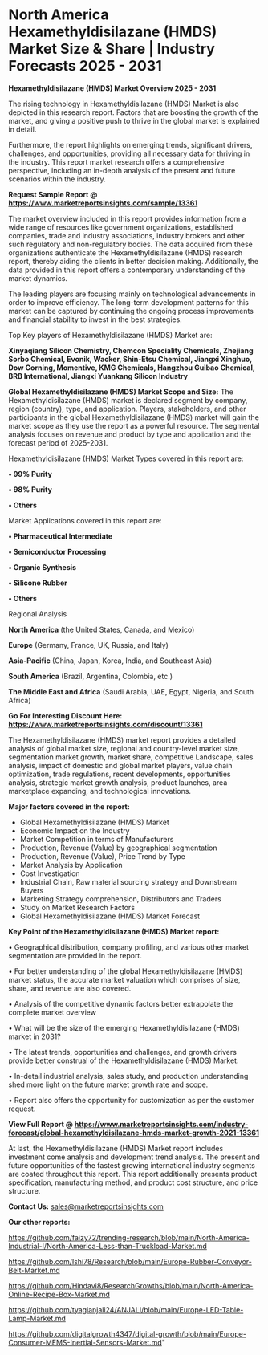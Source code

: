  # North America Hexamethyldisilazane (HMDS) Market Size & Share | Industry Forecasts 2025 - 2031

<Strong> Hexamethyldisilazane (HMDS) Market Overview 2025 - 2031</strong>

The rising technology in Hexamethyldisilazane (HMDS) Market is also depicted in this research report. Factors that are boosting the growth of the market, and giving a positive push to thrive in the global market is explained in detail.

Furthermore, the report highlights on emerging trends, significant drivers, challenges, and opportunities, providing all necessary data for thriving in the industry. This report market research offers a comprehensive perspective, including an in-depth analysis of the present and future scenarios within the industry.

<strong>Request Sample Report @ <a href=https://www.marketreportsinsights.com/sample/13361>https://www.marketreportsinsights.com/sample/13361</a></strong>

The market overview included in this report provides information from a wide range of resources like government organizations, established companies, trade and industry associations, industry brokers and other such regulatory and non-regulatory bodies. The data acquired from these organizations authenticate the Hexamethyldisilazane (HMDS) research report, thereby aiding the clients in better decision making. Additionally, the data provided in this report offers a contemporary understanding of the market dynamics.

The leading players are focusing mainly on technological advancements in order to improve efficiency. The long-term development patterns for this market can be captured by continuing the ongoing process improvements and financial stability to invest in the best strategies.

Top Key players of Hexamethyldisilazane (HMDS) Market are:

<strong>Xinyaqiang Silicon Chemistry, Chemcon Speciality Chemicals, Zhejiang Sorbo Chemical, Evonik, Wacker, Shin-Etsu Chemical, Jiangxi Xinghuo, Dow Corning, Momentive, KMG Chemicals, Hangzhou Guibao Chemical, BRB International, Jiangxi Yuankang Silicon Industry</strong>

<strong><b>Global Hexamethyldisilazane (HMDS) Market Scope and Size:</b></strong>
The Hexamethyldisilazane (HMDS) market is declared segment by company, region (country), type, and application. Players, stakeholders, and other participants in the global Hexamethyldisilazane (HMDS) market will gain the market scope as they use the report as a powerful resource. The segmental analysis focuses on revenue and product by type and application and the forecast period of 2025-2031.

Hexamethyldisilazane (HMDS) Market Types covered in this report are:

<strong>• 99% Purity

• 98% Purity

• Others</strong>

Market Applications covered in this report are:

<strong>• Pharmaceutical Intermediate

• Semiconductor Processing

• Organic Synthesis

• Silicone Rubber

• Others</strong> 

Regional Analysis

<strong>North America</strong> (the United States, Canada, and Mexico)

<strong>Europe</strong> (Germany, France, UK, Russia, and Italy)

<strong>Asia-Pacific</strong> (China, Japan, Korea, India, and Southeast Asia)

<strong>South America</strong> (Brazil, Argentina, Colombia, etc.)

<strong>The Middle East and Africa</strong> (Saudi Arabia, UAE, Egypt, Nigeria, and South Africa)

<strong>Go For Interesting Discount Here: <a href=https://www.marketreportsinsights.com/discount/13361>https://www.marketreportsinsights.com/discount/13361</a></strong>

The Hexamethyldisilazane (HMDS) market report provides a detailed analysis of global market size, regional and country-level market size, segmentation market growth, market share, competitive Landscape, sales analysis, impact of domestic and global market players, value chain optimization, trade regulations, recent developments, opportunities analysis, strategic market growth analysis, product launches, area marketplace expanding, and technological innovations.

<strong><b>Major factors covered in the report:</b></strong>
<ul>
  <li>Global Hexamethyldisilazane (HMDS) Market </li>
  <li>Economic Impact on the Industry</li>
  <li>Market Competition in terms of Manufacturers</li>
  <li>Production, Revenue (Value) by geographical segmentation</li>
  <li>Production, Revenue (Value), Price Trend by Type</li>
  <li>Market Analysis by Application</li>
  <li>Cost Investigation</li>
  <li>Industrial Chain, Raw material sourcing strategy and Downstream Buyers</li>
  <li>Marketing Strategy comprehension, Distributors and Traders</li>
  <li>Study on Market Research Factors</li>
  <li>Global Hexamethyldisilazane (HMDS) Market Forecast</li>
</ul>

<strong><b>Key Point of the Hexamethyldisilazane (HMDS) Market report:</b></strong>

• Geographical distribution, company profiling, and various other market segmentation are provided in the report.

• For better understanding of the global Hexamethyldisilazane (HMDS) market status, the accurate market valuation which comprises of size, share, and revenue are also covered.

• Analysis of the competitive dynamic factors better extrapolate the complete market overview

• What will be the size of the emerging Hexamethyldisilazane (HMDS) market in 2031?

• The latest trends, opportunities and challenges, and growth drivers provide better construal of the Hexamethyldisilazane (HMDS) Market.

• In-detail industrial analysis, sales study, and production understanding shed more light on the future market growth rate and scope.

• Report also offers the opportunity for customization as per the customer request.

<strong><b>View Full Report @ <a href=https://www.marketreportsinsights.com/industry-forecast/global-hexamethyldisilazane-hmds-market-growth-2021-13361>https://www.marketreportsinsights.com/industry-forecast/global-hexamethyldisilazane-hmds-market-growth-2021-13361</a></b></strong>


At last, the Hexamethyldisilazane (HMDS) Market report includes investment come analysis and development trend analysis. The present and future opportunities of the fastest growing international industry segments are coated throughout this report. This report additionally presents product specification, manufacturing method, and product cost structure, and price structure.

<strong>Contact Us:</strong>
sales@marketreportsinsights.com

<strong>Our other reports:</strong>

<a href=https://github.com/faizy72/trending-research/blob/main/North-America-Industrial-I/North-America-Less-than-Truckload-Market.md>https://github.com/faizy72/trending-research/blob/main/North-America-Industrial-I/North-America-Less-than-Truckload-Market.md</a>

<a href=https://github.com/Ishi78/Research/blob/main/Europe-Rubber-Conveyor-Belt-Market.md>https://github.com/Ishi78/Research/blob/main/Europe-Rubber-Conveyor-Belt-Market.md</a>

<a href=https://github.com/Hindavi8/ResearchGrowths/blob/main/North-America-Online-Recipe-Box-Market.md>https://github.com/Hindavi8/ResearchGrowths/blob/main/North-America-Online-Recipe-Box-Market.md</a>

<a href=https://github.com/tyagianjali24/ANJALI/blob/main/Europe-LED-Table-Lamp-Market.md>https://github.com/tyagianjali24/ANJALI/blob/main/Europe-LED-Table-Lamp-Market.md</a>

<a href=https://github.com/digitalgrowth4347/digital-growth/blob/main/Europe-Consumer-MEMS-Inertial-Sensors-Market.md>https://github.com/digitalgrowth4347/digital-growth/blob/main/Europe-Consumer-MEMS-Inertial-Sensors-Market.md</a>"
